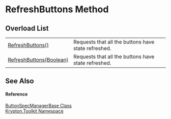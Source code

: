 # RefreshButtons Method


## Overload List
<table>
<tr>
<td><a href="4b9f25e2-8db4-876a-dee8-9e5837e67530.md">RefreshButtons()</a></td>
<td>Requests that all the buttons have state refreshed.</td></tr>
<tr>
<td><a href="97d75dd7-fbd6-3322-78f3-2e5b2b5e6650.md">RefreshButtons(Boolean)</a></td>
<td>Requests that all the buttons have state refreshed.</td></tr>
</table>

## See Also


#### Reference
<a href="144ff6cf-1b90-8f91-5d2f-e5ae803559b0.md">ButtonSpecManagerBase Class</a>  
<a href="79d2eac2-21f4-54ff-7552-b20c33c30600.md">Krypton.Toolkit Namespace</a>  
